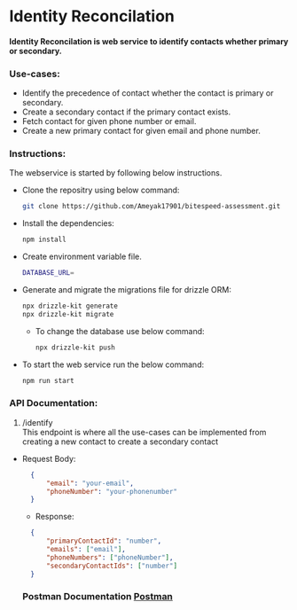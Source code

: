 # Identity Reconcilation

#### Identity Reconcilation is web service to identify contacts whether primary or secondary.

### Use-cases:
- Identify the precedence of contact whether the contact is primary or secondary.
- Create a secondary contact if the primary contact exists.
- Fetch contact for given phone number or email.
- Create a new primary contact for given email and phone number.

### Instructions:
The webservice is started by following below instructions.
- Clone the repositry using below command:
  ```bash
  git clone https://github.com/Ameyak17901/bitespeed-assessment.git
  ```
- Install the dependencies:
  ```bash
  npm install  
  ```
- Create environment variable file.
  ```bash
  DATABASE_URL=
  ```
- Generate and migrate the migrations file for drizzle ORM:
  ```bash
  npx drizzle-kit generate
  npx drizzle-kit migrate
  ```
  - To change the database use below command:
    ```bash
    npx drizzle-kit push
    ```
- To start the web service run the below command:
  ```bash
  npm run start 
  ```

### API Documentation:
1. /identify  
  This endpoint is where all the use-cases can be implemented from creating a new contact to create a secondary contact
- Request Body:
  ```json
    {
        "email": "your-email",
        "phoneNumber": "your-phonenumber"   
    }
  ```
  - Response:
  ```json
    {
        "primaryContactId": "number",
        "emails": ["email"],
        "phoneNumbers": ["phoneNumber"],
        "secondaryContactIds": ["number"]
    }
  ```

  ### Postman Documentation [Postman]() 
